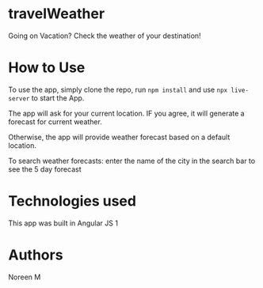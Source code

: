 # travelWeather

Going on Vacation? Check the weather of your destination! 

# How to Use 

To use the app, simply clone the repo, run `npm install` and use `npx live-server` to start the App. 

The app will ask for your current location. IF you agree, it will generate a forecast for current weather. 

Otherwise, the app will provide weather forecast based on a default location. 

To search weather forecasts: enter the name of the city in the search bar to see the 5 day forecast


# Technologies used 

This app was built in Angular JS 1

# Authors 

Noreen M 
